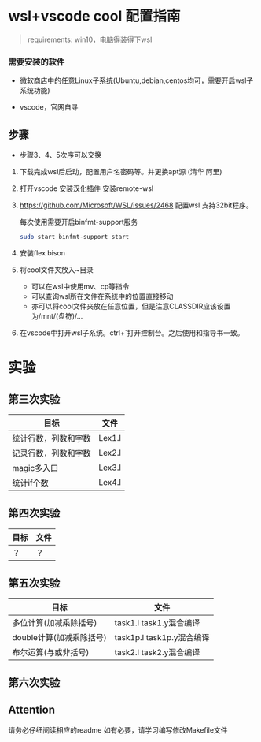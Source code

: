 # wsl+vscode cool 配置指南

> requirements: win10，电脑得装得下wsl

### 需要安装的软件

- 微软商店中的任意Linux子系统(Ubuntu,debian,centos均可，需要开启wsl子系统功能)

- vscode，官网自寻

## 步骤

- 步骤3、4、5次序可以交换

1. 下载完成wsl后启动，配置用户名密码等。并更换apt源 (清华 阿里)

2. 打开vscode 安装汉化插件 安装remote-wsl

3. https://github.com/Microsoft/WSL/issues/2468 配置wsl 支持32bit程序。

   每次使用需要开启binfmt-support服务
   ```bash
   sudo start binfmt-support start
   ```

4. 安装flex bison 

5. 将cool文件夹放入~目录

   - 可以在wsl中使用mv、cp等指令
   - 可以查询wsl所在文件在系统中的位置直接移动
   - 亦可以将cool文件夹放在任意位置，但是注意CLASSDIR应该设置为/mnt/(盘符)/...

6. 在vscode中打开wsl子系统。ctrl+`打开控制台。之后使用和指导书一致。


# 实验

## 第三次实验

|目标|文件|
|-|-|
|统计行数，列数和字数|Lex1.l|
|记录行数，列数和字数|Lex2.l|
|magic多入口|Lex3.l|
|统计if个数|Lex4.l|

## 第四次实验

|目标|文件|
|-|-|
|？|？|


## 第五次实验

|目标|文件|
|-|-|
|多位计算(加减乘除括号)|task1.l task1.y混合编译|
|double计算(加减乘除括号)|task1p.l task1p.y混合编译|
|布尔运算(与或非括号)|task2.l task2.y混合编译|

## 第六次实验

## Attention

请务必仔细阅读相应的readme
如有必要，请学习编写修改Makefile文件